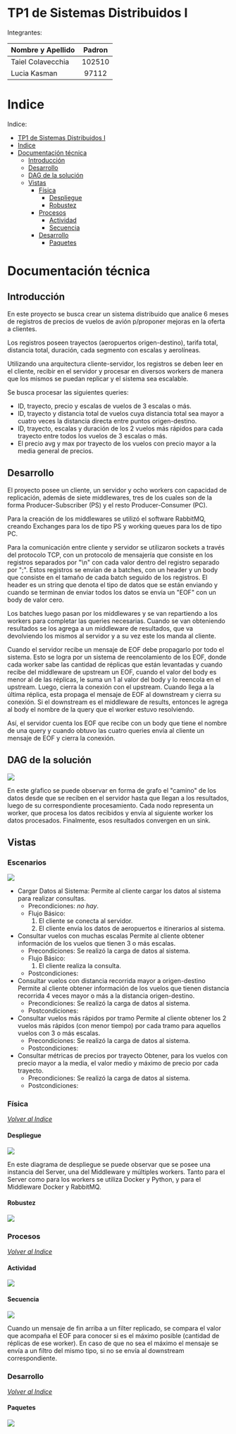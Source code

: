 # TP1 de Sistemas Distribuidos I

Integrantes:

| Nombre y Apellido | Padron |
|:-----|:---:|
| Taiel Colavecchia | 102510 |
| Lucia Kasman | 97112 |

# Indice

Indice:
- [TP1 de Sistemas Distribuidos I](#tp1-de-sistemas-distribuidos-i)
- [Indice](#indice)
- [Documentación técnica](#documentación-técnica)
  - [Introducción](#introducción)
  - [Desarrollo](#desarrollo)
  - [DAG de la solución](#dag-de-la-solución)
  - [Vistas](#vistas)
    - [Física](#física)
      - [Despliegue](#despliegue)
      - [Robustez](#robustez)
    - [Procesos](#procesos)
      - [Actividad](#actividad)
      - [Secuencia](#secuencia)
    - [Desarrollo](#desarrollo)
      - [Paquetes](#paquetes)

# Documentación técnica

## Introducción

En este proyecto se busca crear un sistema distribuido que analice 6 meses de registros de precios de  vuelos de avión p/proponer mejoras en la oferta a clientes.

Los registros poseen trayectos (aeropuertos origen-destino), tarifa total,  distancia total, duración, cada segmento con escalas y aerolíneas.

Utilizando una arquitectura cliente-servidor, los registros se deben leer en el cliente, recibir en el servidor y procesar en diversos workers de manera que los mismos se puedan replicar y el sistema sea escalable.

Se busca procesar las siguientes queries:

* ID, trayecto, precio y escalas de vuelos de 3 escalas o más.
* ID, trayecto y distancia total de vuelos cuya distancia total sea mayor a 
cuatro veces la distancia directa entre puntos origen-destino.
* ID, trayecto, escalas y duración de los 2 vuelos más rápidos para cada 
trayecto entre todos los vuelos de 3 escalas o más.
* El precio avg y max por trayecto de los vuelos con precio mayor a la 
media general de precios.

## Desarrollo

El proyecto posee un cliente, un servidor y ocho workers con capacidad de replicación, además de siete middlewares, tres de los cuales son de la forma Producer-Subscriber (PS) y el resto Producer-Consumer (PC). 

Para la creación de los middlewares se utilizó el software RabbitMQ, creando Exchanges para los de tipo PS y working queues para los de tipo PC. 

Para la comunicación entre cliente y servidor se utilizaron sockets a través del protocolo TCP, con un protocolo de mensajería que consiste en los registros separados por "\n" con cada valor dentro del registro separado por ";". Estos registros se envían de a batches, con un header y un body que consiste en el tamaño de cada batch seguido de los registros. El header es un string que denota el tipo de datos que se están enviando y cuando se terminan de enviar todos los datos se envía un "EOF" con un body de valor cero. 

Los batches luego pasan por los middlewares y se van repartiendo a los workers para completar las queries necesarias. Cuando se van obteniendo resultados se los agrega a un middleware de resultados, que va devolviendo los mismos al servidor y a su vez este los manda al cliente.

Cuando el servidor recibe un mensaje de EOF debe propagarlo por todo el sistema. Esto se logra por un sistema de reencolamiento de los EOF, donde cada worker sabe las cantidad de réplicas que están levantadas y cuando recibe del middleware de upstream un EOF, cuando el valor del body es menor al de las réplicas, le suma un 1 al valor del body y lo reencola en el upstream. Luego, cierra la conexión con el upstream. Cuando llega a la última réplica, esta propaga el mensaje de EOF al downstream y cierra su conexión. Si el downstream es el middleware de results, entonces le agrega al body el nombre de la query que el worker estuvo resolviendo.

Así, el servidor cuenta los EOF que recibe con un body que tiene el nombre de una query y cuando obtuvo las cuatro queries envía al cliente un mensaje de EOF y cierra la conexión.

## DAG de la solución

![](docs/diagramas/DAG.png)

En este gŕafico se puede observar en forma de grafo el "camino" de los datos desde que se reciben en el servidor hasta que llegan a los resultados, luego de su correspondiente procesamiento. Cada nodo representa un worker, que procesa los datos recibidos y envía al siguiente worker los datos procesados. Finalmente, esos resultados convergen en un sink. 

## Vistas

### Escenarios

![](docs/diagramas/casos_de_uso.png)

- Cargar Datos al Sistema:
  Permite al cliente cargar los datos al sistema para realizar consultas.
  - Precondiciones: _no hay_.
  - Flujo Básico:
    1) El cliente se conecta al servidor.
    2) El cliente envía los datos de aeropuertos e itinerarios al sistema.
- Consultar vuelos con muchas escalas
  Permite al cliente obtener información de los vuelos que tienen 3 o más escalas.
  - Precondiciones: Se realizó la carga de datos al sistema.
  - Flujo Básico:
    1) El cliente realiza la consulta.
  - Postcondiciones: 
- Consultar vuelos con distancia recorrida mayor a origen-destino
  Permite al cliente obtener información de los vuelos que tienen distancia recorrida 4 veces mayor o más a la distancia origen-destino.
  - Precondiciones: Se realizó la carga de datos al sistema.
  - Postcondiciones:
- Consultar vuelos más rápidos por tramo
  Permite al cliente obtener los 2 vuelos más rápidos (con menor tiempo) por cada tramo para aquellos vuelos con 3 o más escalas.
  - Precondiciones: Se realizó la carga de datos al sistema.
  - Postcondiciones:
- Consultar métricas de precios por trayecto
  Obtener, para los vuelos con precio mayor a la media, el valor medio y máximo de precio por cada trayecto.
  - Precondiciones: Se realizó la carga de datos al sistema.
  - Postcondiciones: 

### Física

_[Volver al Indice](#indice)_

#### Despliegue

![](docs/diagramas/despliegue.png)

En este diagrama de despliegue se puede observar que se posee una instancia del Server, una del Middleware y múltiples workers. Tanto para el Server como para los workers se utiliza Docker y Python, y para el Middleware Docker y RabbitMQ.

#### Robustez

![](docs/diagramas/robustez.png)

### Procesos

_[Volver al Indice](#indice)_

#### Actividad

![](docs/diagramas/actividad.png)

#### Secuencia

![](docs/diagramas/sequence.png)

Cuando un mensaje de fin arriba a un filter replicado, se compara el valor que acompaña el EOF para conocer si es el máximo posible (cantidad de réplicas de ese worker). En caso de que no sea el máximo el mensaje se envía a un filtro del mismo tipo, si no se envía al downstream correspondiente.

### Desarrollo

_[Volver al Indice](#indice)_

#### Paquetes

![](docs/diagramas/paquetes.png)

